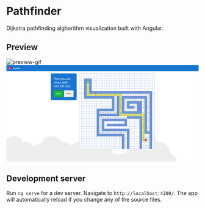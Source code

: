 # Pathfinder

Dijkstra pathfinding alghorithm visualization built with Angular.

## Preview
![preview-gif](preview/demo.gif)
![preview-screen](preview/screen1.png)

## Development server

Run `ng serve` for a dev server. Navigate to `http://localhost:4200/`. The app will automatically reload if you change any of the source files.
